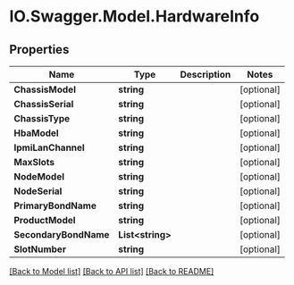 # IO.Swagger.Model.HardwareInfo
## Properties

Name | Type | Description | Notes
------------ | ------------- | ------------- | -------------
**ChassisModel** | **string** |  | [optional] 
**ChassisSerial** | **string** |  | [optional] 
**ChassisType** | **string** |  | [optional] 
**HbaModel** | **string** |  | [optional] 
**IpmiLanChannel** | **string** |  | [optional] 
**MaxSlots** | **string** |  | [optional] 
**NodeModel** | **string** |  | [optional] 
**NodeSerial** | **string** |  | [optional] 
**PrimaryBondName** | **string** |  | [optional] 
**ProductModel** | **string** |  | [optional] 
**SecondaryBondName** | **List&lt;string&gt;** |  | [optional] 
**SlotNumber** | **string** |  | [optional] 

[[Back to Model list]](../README.md#documentation-for-models) [[Back to API list]](../README.md#documentation-for-api-endpoints) [[Back to README]](../README.md)


